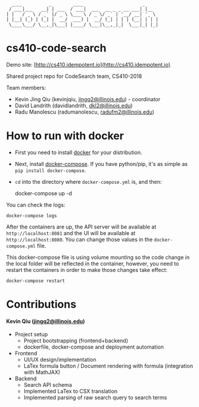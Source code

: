 ```
  ____          _        ____                      _
 / ___|___   __| | ___  / ___|  ___  __ _ _ __ ___| |__
| |   / _ \ / _` |/ _ \ \___ \ / _ \/ _` | '__/ __| '_ \
| |__| (_) | (_| |  __/  ___) |  __/ (_| | | | (__| | | |
 \____\___/ \__,_|\___| |____/ \___|\__,_|_|  \___|_| |_|

```

# cs410-code-search

Demo site: [http://cs410.idempotent.io](http://cs410.idempotent.io)

Shared project repo for CodeSearch team, CS410-2018

Team members:

* Kevin Jing Qiu (kevinjqiu, jingq2@illinois.edu)  - coordinator
* David Landrith (davidlandrith, dkl2@illinois.edu)
* Radu Manolescu (radumanolescu, radufm2@illinois.edu)

# How to run with docker

* First you need to install [docker](https://docker.io) for your distribution.
* Next, install [docker-compose](https://docs.docker.com/compose/install/).  If you have python/pip, it's as simple as `pip install docker-compose`.
* `cd` into the directory where `docker-compose.yml` is, and then:


    docker-compose up -d

You can check the logs:

    docker-compose logs

After the containers are up, the API server will be available at `http://localhost:8081` and the UI will be available at `http://localhost:8080`.  You can change those values in the `docker-compose.yml` file.

This docker-compose file is using volume mounting so the code change in the local folder will be reflected in the container, however, you need to restart the containers in order to make those changes take effect:

    docker-compose restart

Contributions
=============

#### Kevin Qiu (jingq2@illinois.edu)

* Project setup
    * Project bootstrapping (frontend+backend)
    * dockerfile, docker-compose and deployment automation
* Frontend
    * UI/UX design/implementation
    * LaTex formula button / Document rendering with formula (integration with MathJAX)
* Backend
    * Search API schema
    * Implemented LaTex to CSX translation
    * Implemented parsing of raw search query to search terms

